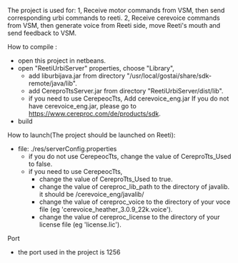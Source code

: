 The project is used for:
1, Receive motor commands from VSM, then send corresponding urbi commands to reeti.
2, Receive cerevoice commands from VSM, then generate voice from Reeti side, move Reeti's mouth and send feedback to VSM.

How to compile :
- open this project in netbeans.
- open "ReetiUrbiServer" properties, choose "Library", 
    - add liburbijava.jar from directory "/usr/local/gostai/share/sdk-remote/java/lib".
    - add CereproTtsServer.jar from directory "ReetiUrbiServer/dist/lib".
    - if you need to use CerepeocTts,
        Add cerevoice_eng.jar
        If you do not have cerevoice_eng.jar, please go to  https://www.cereproc.com/de/products/sdk.   
- build

How to launch(The project should be launched on Reeti):
- file: ./res/serverConfig.properties 
    - if you do not use CerepeocTts,
        change the value of CereproTts_Used to false.
    - if you need to use CerepeocTts,
        - change the value of CereproTts_Used to true.
        - change the value of cereproc_lib_path to the directory of javalib. it should be <your cereproc file get from     
           www.cereproc.com >/cerevoice_eng/javalib/
        - change the value of cereproc_voice to the directory of your voce file (eg 'cerevoice_heather_3.0.9_22k.voice').
        - change the value of cereproc_license to the directory of your license file (eg 'license.lic').
  
Port
- the port used in the project is 1256
